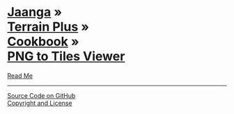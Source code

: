 [Jaanga](../../../index.html ) &raquo;<br>[Terrain Plus]( ../../index.html ) &raquo;<br>[Cookbook]( ../index.html ) &raquo;<br>[PNG to Tiles Viewer]( ./index.html )
===

<p id=rm >
	<a href=JavaScript:displayPage("#readme.md#rm"); >Read Me</a>
</p>


****

[Source Code on GitHub]( https://github.com/jaanga/terrain-plus/tree/gh-pages/cookbook/png-to-tiles-viewer/ )  
[Copyright and License]( https://github.com/jaanga/jaanga.github.io/blob/master/jaanga-copyright-and-mit-license.md )